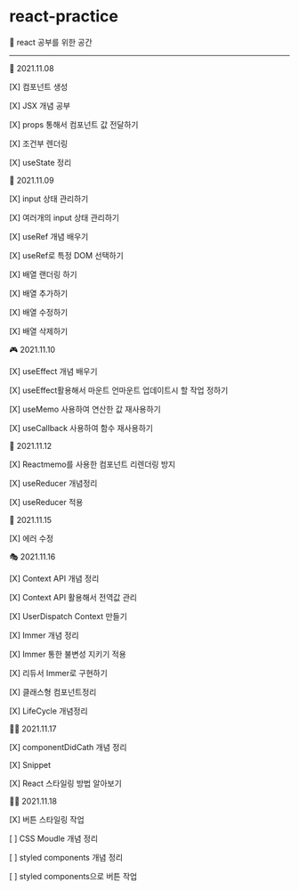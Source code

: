 # react-practice

📝 react 공부를 위한 공간

<hr>

🎉 2021.11.08

[X] 컴포넌트 생성

[X] JSX 개념 공부

[X] props 통해서 컴포넌트 값 전달하기

[X] 조건부 렌더링

[X] useState 정리

🎈 2021.11.09

[X] input 상태 관리하기

[X] 여러개의 input 상태 관리하기

[X] useRef 개념 배우기

[X] useRef로 특정 DOM 선택하기

[X] 배열 랜더링 하기

[X] 배열 추가하기

[X] 배열 수정하기

[X] 배열 삭제하기

🎮 2021.11.10

[X] useEffect 개념 배우기

[X] useEffect활용해서 마운트 언마운트 업데이트시 할 작업 정하기

[X] useMemo 사용하여 연산한 값 재사용하기

[X] useCallback 사용하여 함수 재사용하기

🎈 2021.11.12

[X] Reactmemo를 사용한 컴포넌트 리렌더링 방지

[X] useReducer 개념정리

[X] useReducer 적용

🎢 2021.11.15

[X] 에러 수정

🎭 2021.11.16

[X] Context API 개념 정리

[X] Context API 활용해서 전역값 관리

[X] UserDispatch Context 만들기

[X] Immer 개념 정리

[X] Immer 통한 불변성 지키기 적용

[X] 리듀서 Immer로 구현하기

[X] 클래스형 컴포넌트정리

[X] LifeCycle 개념정리

👩‍💻 2021.11.17

[X] componentDidCath 개념 정리

[X] Snippet

[X] React 스타일링 방법 알아보기

👨‍💻 2021.11.18

[X] 버튼 스타일링 작업

[ ] CSS Moudle 개념 정리

[ ] styled components 개념 정리

[ ] styled components으로 버튼 작업
